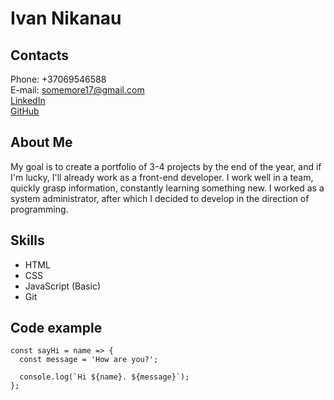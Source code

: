 # Ivan Nikanau

## Contacts
Phone: +37069546588  
E-mail: somemore17@gmail.com  
[LinkedIn](https://www.linkedin.com/in/ivan-nikanau-966910177/)  
[GitHub](https://github.com/SBavia)  

## About Me
My goal is to create a portfolio of 3-4 projects by the end of the year, and if I'm lucky, I'll already work as a front-end developer. I work well in a team, quickly grasp information, constantly learning something new. I worked as a system administrator, after which I decided to develop in the direction of programming.

## Skills
* HTML
* CSS
* JavaScript (Basic)
* Git

## Code example
```
const sayHi = name => {
  const message = 'How are you?';
  
  console.log(`Hi ${name}. ${message}`);
};
```

